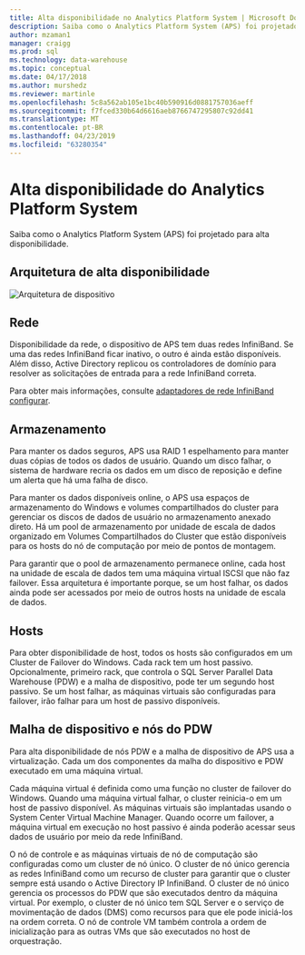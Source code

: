 ```yaml
---
title: Alta disponibilidade no Analytics Platform System | Microsoft Docs
description: Saiba como o Analytics Platform System (APS) foi projetado para alta disponibilidade.
author: mzaman1
manager: craigg
ms.prod: sql
ms.technology: data-warehouse
ms.topic: conceptual
ms.date: 04/17/2018
ms.author: murshedz
ms.reviewer: martinle
ms.openlocfilehash: 5c8a562ab105e1bc40b590916d0881757036aeff
ms.sourcegitcommit: f7fced330b64d6616aeb8766747295807c92dd41
ms.translationtype: MT
ms.contentlocale: pt-BR
ms.lasthandoff: 04/23/2019
ms.locfileid: "63280354"
---
```

# <a name="analytics-platform-system-high-availability"></a>Alta disponibilidade do Analytics Platform System
Saiba como o Analytics Platform System (APS) foi projetado para alta disponibilidade.  
  
## <a name="high-availability-architecture"></a>Arquitetura de alta disponibilidade  
![Arquitetura de dispositivo](media/appliance-architecture.png "arquitetura de dispositivo")  
  
## <a name="network"></a>Rede  
Disponibilidade da rede, o dispositivo de APS tem duas redes InfiniBand. Se uma das redes InfiniBand ficar inativo, o outro é ainda estão disponíveis. Além disso, Active Directory replicou os controladores de domínio para resolver as solicitações de entrada para a rede InfiniBand correta.  
  
Para obter mais informações, consulte [adaptadores de rede InfiniBand configurar](configure-infiniband-network-adapters.md).  
  
## <a name="storage"></a>Armazenamento  
Para manter os dados seguros, APS usa RAID 1 espelhamento para manter duas cópias de todos os dados de usuário. Quando um disco falhar, o sistema de hardware recria os dados em um disco de reposição e define um alerta que há uma falha de disco.  
  
Para manter os dados disponíveis online, o APS usa espaços de armazenamento do Windows e volumes compartilhados do cluster para gerenciar os discos de dados de usuário no armazenamento anexado direto. Há um pool de armazenamento por unidade de escala de dados organizado em Volumes Compartilhados do Cluster que estão disponíveis para os hosts do nó de computação por meio de pontos de montagem.  
  
Para garantir que o pool de armazenamento permanece online, cada host na unidade de escala de dados tem uma máquina virtual ISCSI que não faz failover. Essa arquitetura é importante porque, se um host falhar, os dados ainda pode ser acessados por meio de outros hosts na unidade de escala de dados.  
  
## <a name="hosts"></a>Hosts  
Para obter disponibilidade de host, todos os hosts são configurados em um Cluster de Failover do Windows. Cada rack tem um host passivo. Opcionalmente, primeiro rack, que controla o SQL Server Parallel Data Warehouse (PDW) e a malha de dispositivo, pode ter um segundo host passivo. Se um host falhar, as máquinas virtuais são configuradas para failover, irão falhar para um host de passivo disponíveis.  
  
## <a name="pdw-nodes-and-appliance-fabric"></a>Malha de dispositivo e nós do PDW  
Para alta disponibilidade de nós PDW e a malha de dispositivo de APS usa a virtualização. Cada um dos componentes da malha do dispositivo e PDW executado em uma máquina virtual.  
  
Cada máquina virtual é definida como uma função no cluster de failover do Windows. Quando uma máquina virtual falhar, o cluster reinicia-o em um host de passivo disponível. As máquinas virtuais são implantadas usando o System Center Virtual Machine Manager. Quando ocorre um failover, a máquina virtual em execução no host passivo é ainda poderão acessar seus dados de usuário por meio da rede InfiniBand.  
  
O nó de controle e as máquinas virtuais de nó de computação são configuradas como um cluster de nó único. O cluster de nó único gerencia as redes InfiniBand como um recurso de cluster para garantir que o cluster sempre está usando o Active Directory IP InfiniBand. O cluster de nó único gerencia os processos do PDW que são executados dentro da máquina virtual. Por exemplo, o cluster de nó único tem SQL Server e o serviço de movimentação de dados (DMS) como recursos para que ele pode iniciá-los na ordem correta. O nó de controle VM também controla a ordem de inicialização para as outras VMs que são executados no host de orquestração.  
  
